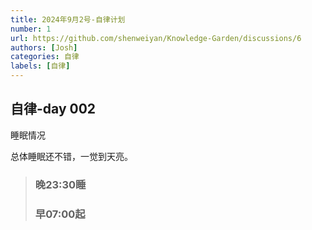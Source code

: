 ```yaml
---
title: 2024年9月2号-自律计划
number: 1
url: https://github.com/shenweiyan/Knowledge-Garden/discussions/6
authors: [Josh]
categories: 自律
labels: [自律]
---
```




## 自律-day 002

睡眠情况

总体睡眠还不错，一觉到天亮。

>### 晚23:30睡
>
>### 早07:00起





<!-- more -->



<script src="https://giscus.app/client.js"
	data-repo="joshzhong66/Josh-Mkdocs"
	data-repo-id="850548176"
	data-mapping="number"
	data-term="1"
	data-reactions-enabled="1"
	data-emit-metadata="0"
	data-input-position="bottom"
	data-theme="light"
	data-lang="zh-CN"
	crossorigin="anonymous"
	async>
</script>

